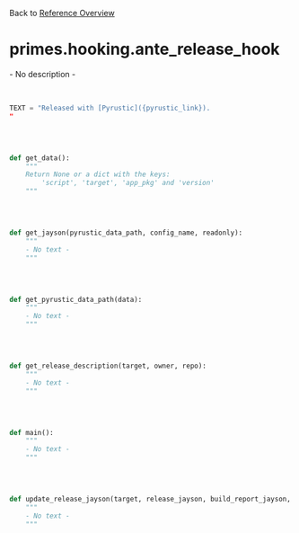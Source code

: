 
Back to [Reference Overview](https://github.com/pyrustic/primes/blob/master/docs/reference#README)

# primes.hooking.ante\_release\_hook

\- No description \-

<br>


```python
TEXT = "Released with [Pyrustic]({pyrustic_link}).
"

```

<br>

```python

def get_data():
    """
    Return None or a dict with the keys:
        'script', 'target', 'app_pkg' and 'version'
    """

```

<br>

```python

def get_jayson(pyrustic_data_path, config_name, readonly):
    """
    - No text -
    """

```

<br>

```python

def get_pyrustic_data_path(data):
    """
    - No text -
    """

```

<br>

```python

def get_release_description(target, owner, repo):
    """
    - No text -
    """

```

<br>

```python

def main():
    """
    - No text -
    """

```

<br>

```python

def update_release_jayson(target, release_jayson, build_report_jayson, app_pkg, version):
    """
    - No text -
    """

```


